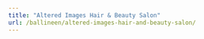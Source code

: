 ```yaml
---
title: "Altered Images Hair & Beauty Salon"
url: /ballineen/altered-images-hair-and-beauty-salon/
---
```

